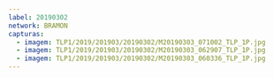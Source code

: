 ```yaml
---
label: 20190302
network: BRAMON
capturas:
  - imagem: TLP1/2019/201903/20190302/M20190303_071002_TLP_1P.jpg
  - imagem: TLP1/2019/201903/20190302/M20190303_062907_TLP_1P.jpg
  - imagem: TLP1/2019/201903/20190302/M20190303_060336_TLP_1P.jpg
---
```


